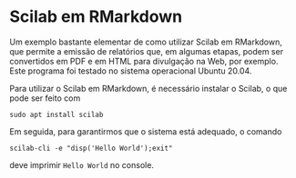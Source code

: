 # Scilab em RMarkdown 

Um exemplo bastante elementar de como utilizar Scilab em RMarkdown, que permite a emissão de relatórios que, em algumas etapas, podem ser convertidos em PDF e em HTML para divulgação na Web, por exemplo. Este programa foi testado no sistema operacional Ubuntu 20.04. 

Para utilizar o Scilab em RMarkdown, é necessário instalar o Scilab, o que pode ser feito com 
``` 
sudo apt install scilab 
```  
Em seguida, para garantirmos que o sistema está adequado, o comando 
``` 
scilab-cli -e "disp('Hello World');exit" 
``` 
deve imprimir `Hello World` no console. 



